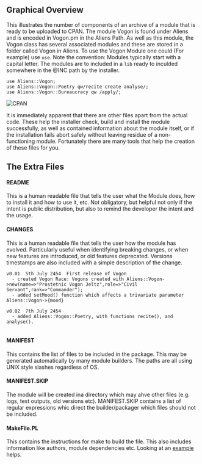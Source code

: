 ## Graphical Overview

This illustrates the number of components of an archive of a module that is ready to be uploaded to CPAN.   The module Vogon is found under Aliens and is encoded in Vogon.pm in the Aliens Path.  As well as this module, the Vogon class has several associated modules and these are stored in a folder called Vogon in Aliens.  To use the Vogon Module one could (For example) use `use`.  Note the convention: Modules typically start with a capital letter. The modules are to included in a `lib`
ready to inculded somewhere in the @INC path by the installer.
```
use Aliens::Vogon;
use Aliens::Vogon::Poetry qw/recite create analyse/;
use Aliens::Vogon::Bureaucracy qw /apply/;
```

![CPAN](https://user-images.githubusercontent.com/34284663/196377765-ade89251-9eb6-4452-9271-a5993b65f1f2.gif)


It is immediately apparent that there are other files apart from the actual code.  These help the installer check, build and install the module successfully, as well as contained information about the module itself, or if the installation fails abort safely without leaving residue of a non-functioning module.  Fortunately there are many tools that help the creation of these files for you.  

## The Extra Files

#### README

This is a human readable file that tells the user what the Module does, how to install it and how to use it, etc.  Not obligatory, but helpful not only if the intent is public distribution, but also to remind the developer the intent and the usage.

#### CHANGES

This is a human readable file that tells the user how the module has evolved.  Particularly useful when identifying breaking changes, or when new features are introduced, or old features deprecated.  Versions timestamps are also included with a simple description of the change.

``` 
v0.01  5th July 2454  First release of Vogon
  - created Vogon Race: Vogons created with Aliens::Vogon->new(name=>"Prostetnic Vogon Jeltz",role=>"Civil Servant",rank=>"Commander");
  - added setMood() function which affects a trivariate parameter Aliens::Vogon->{mood} 
  
v0.02  7th July 2454  
  - added Aliens::Vogon::Poetry, with functions recite(), and analyse().
  
```

#### MANIFEST

This contains the list of files to be included in the package.  This may be generated automatically by many module builders. The paths are all using UNIX style slashes regardless of OS.

#### MANIFEST.SKIP

The module will be created ina directory which may ahve other files (e.g. logs, test outputs, old versions etc).  MANIFEST.SKIP contains a list of regular expressions whic direct the builder/packager which files should not be included.


#### MakeFile.PL

This contains the instructions for make to build the file.  This also includes information like authors, module dependencies etc.  Looking at an [example](https://github.com/saiftynet/CPAN-Authors-Guide/blob/master/example-with-extutils-makemaker/Makefile.PL) helps.  
